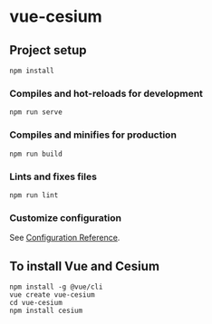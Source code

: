 # vue-cesium

## Project setup
```
npm install
```

### Compiles and hot-reloads for development
```
npm run serve
```

### Compiles and minifies for production
```
npm run build
```

### Lints and fixes files
```
npm run lint
```

### Customize configuration
See [Configuration Reference](https://cli.vuejs.org/config/).


## To install Vue and Cesium
```shell
npm install -g @vue/cli
vue create vue-cesium
cd vue-cesium
npm install cesium
```
